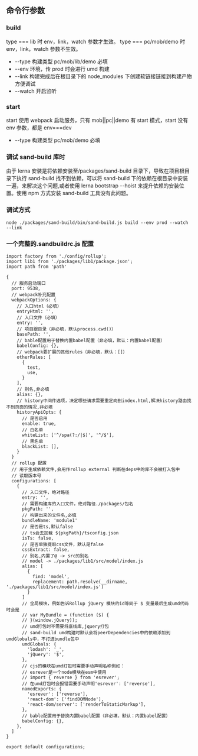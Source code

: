 ## 命令行参数

### build

type === lib 时 env，link，watch 参数才生效。
type === pc/mob/demo 时 env，link，watch 参数不生效。

- --type 构建类型 pc/mob/lib/demo 必填
- --env 环境，传 prod 时会进行 umd 构建
- --link 构建完成后在根目录下的 node_modules 下创建软链接链接到构建产物方便调试
- --watch 开启监听

### start

start 使用 webpack 启动服务，只有 mob||pc||demo 有 start 模式，start 没有 env 参数，都是 env===dev

- --type 构建类型 pc/mob/demo 必填

### 调试 sand-build 库时

由于 lerna 安装是将依赖安装至/packages/sand-build 目录下，导致在项目根目录下执行 sand-build 找不到依赖，可以将 sand-build 下的依赖在根目录中安装一遍，来解决这个问题,或者使用 lerna bootstrap --hoist 来提升依赖的安装位置。使用 npm 方式安装 sand-build 工具没有此问题。

### 调试方式

```
node ./packages/sand-build/bin/sand-build.js build --env prod --watch --link
```

### 一个完整的.sandbuildrc.js 配置

```
import factory from './config/rollup';
import lib1 from './packages/lib1/package.json';
import path from 'path'

{
  // 服务启动端口
  port: 9538,
  // webpack补充配置
  webpackOptions: {
    // 入口html（必填）
    entryHtml: '',
    // 入口文件（必填）
    entry: '',
    // 项目跟目录（非必填，默认process.cwd()）
    basePath: '',
    // bable配置用于替换内置babel配置（非必填，默认：内置babel配置）
    babelConfig: {},
    // webpack要扩展的其他rules（非必填，默认：[]）
    otherRules: [
      {
        test,
        use,
      }
    ],
    // 别名,非必填
    alias: {},
    // history中间件选项，决定哪些请求需要重定向到index.html,解决history路由找不到页面的情况,非必填
    historyApiOpts: {
      // 是否启用
      enable: true,
      // 白名单
      whiteList: ['^/spa(?:/|$)', '^/$'],
      // 黑名单
      blackList: [],
    }
  }
  // rollup 配置
  // 用于生成依赖文件,会用作rollup external 判断在deps中的库不会被打入包中
  // 读取版本号
  configurations: [
    {
      // 入口文件，绝对路径
      entry: '',
      // 需要构建库的入口文件，绝对路径./packages/包名
      pkgPath: '',
      // 构建出来的文件名,必填
      bundleName: 'module1'
      // 是否是ts,默认false
      // ts会去加载 ${pkgPath}/tsconfig.json
      isTs: false,
      // 是否单独提取css文件，默认是false
      cssExtract: false,
      // 别名,内置了@ -> src的别名
      // model -> ./packages/lib1/src/model/index.js
      alias: [
        {
          find: 'model',
          replacement: path.resolve(__dirname, './packages/lib1/src/model/index.js')
        }
      ]
      // 全局模块，例如告诉Rollup jQuery 模块的id等同于 $ 变量最后生成umd代码时会是
      // var MyBundle = (function ($) {
      // }(window.jQuery));
      // umd打包时不需要将底线库,jquery打包
      // sand-build umd构建时默认会将peerDependencies中的依赖添加到umdGlobals中，不打进bundle包中
      umdGlobals: {
        'lodash': '_',
        'jQuery': '$',
      },
      // cjs的模块在umd打包时需要手动声明名称例如：
      // esrever是一个node模块在esm中使用
      // import { reverse } from 'esrever';
      // 在umd打包时会报错需要手动声明'esrever': ['reverse'],
      namedExports: {
        'esrever': ['reverse'],
        'react-dom': ['findDOMNode'],
        'react-dom/server': ['renderToStaticMarkup'],
      },
      // bable配置用于替换内置babel配置（非必填，默认：内置babel配置）
      babelConfig: {},
    },
  ]
}

export default configurations;
```
